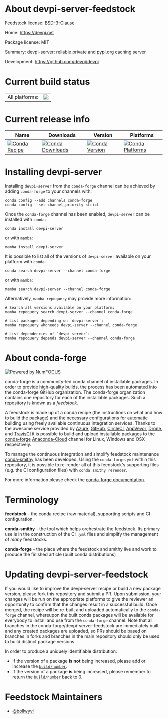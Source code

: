 About devpi-server-feedstock
============================

Feedstock license: [BSD-3-Clause](https://github.com/conda-forge/devpi-server-feedstock/blob/main/LICENSE.txt)

Home: https://devpi.net

Package license: MIT

Summary: devpi-server: reliable private and pypi.org caching server

Development: https://github.com/devpi/devpi

Current build status
====================


<table><tr><td>All platforms:</td>
    <td>
      <a href="https://dev.azure.com/conda-forge/feedstock-builds/_build/latest?definitionId=18300&branchName=main">
        <img src="https://dev.azure.com/conda-forge/feedstock-builds/_apis/build/status/devpi-server-feedstock?branchName=main">
      </a>
    </td>
  </tr>
</table>

Current release info
====================

| Name | Downloads | Version | Platforms |
| --- | --- | --- | --- |
| [![Conda Recipe](https://img.shields.io/badge/recipe-devpi--server-green.svg)](https://anaconda.org/conda-forge/devpi-server) | [![Conda Downloads](https://img.shields.io/conda/dn/conda-forge/devpi-server.svg)](https://anaconda.org/conda-forge/devpi-server) | [![Conda Version](https://img.shields.io/conda/vn/conda-forge/devpi-server.svg)](https://anaconda.org/conda-forge/devpi-server) | [![Conda Platforms](https://img.shields.io/conda/pn/conda-forge/devpi-server.svg)](https://anaconda.org/conda-forge/devpi-server) |

Installing devpi-server
=======================

Installing `devpi-server` from the `conda-forge` channel can be achieved by adding `conda-forge` to your channels with:

```
conda config --add channels conda-forge
conda config --set channel_priority strict
```

Once the `conda-forge` channel has been enabled, `devpi-server` can be installed with `conda`:

```
conda install devpi-server
```

or with `mamba`:

```
mamba install devpi-server
```

It is possible to list all of the versions of `devpi-server` available on your platform with `conda`:

```
conda search devpi-server --channel conda-forge
```

or with `mamba`:

```
mamba search devpi-server --channel conda-forge
```

Alternatively, `mamba repoquery` may provide more information:

```
# Search all versions available on your platform:
mamba repoquery search devpi-server --channel conda-forge

# List packages depending on `devpi-server`:
mamba repoquery whoneeds devpi-server --channel conda-forge

# List dependencies of `devpi-server`:
mamba repoquery depends devpi-server --channel conda-forge
```


About conda-forge
=================

[![Powered by
NumFOCUS](https://img.shields.io/badge/powered%20by-NumFOCUS-orange.svg?style=flat&colorA=E1523D&colorB=007D8A)](https://numfocus.org)

conda-forge is a community-led conda channel of installable packages.
In order to provide high-quality builds, the process has been automated into the
conda-forge GitHub organization. The conda-forge organization contains one repository
for each of the installable packages. Such a repository is known as a *feedstock*.

A feedstock is made up of a conda recipe (the instructions on what and how to build
the package) and the necessary configurations for automatic building using freely
available continuous integration services. Thanks to the awesome service provided by
[Azure](https://azure.microsoft.com/en-us/services/devops/), [GitHub](https://github.com/),
[CircleCI](https://circleci.com/), [AppVeyor](https://www.appveyor.com/),
[Drone](https://cloud.drone.io/welcome), and [TravisCI](https://travis-ci.com/)
it is possible to build and upload installable packages to the
[conda-forge](https://anaconda.org/conda-forge) [Anaconda-Cloud](https://anaconda.org/)
channel for Linux, Windows and OSX respectively.

To manage the continuous integration and simplify feedstock maintenance
[conda-smithy](https://github.com/conda-forge/conda-smithy) has been developed.
Using the ``conda-forge.yml`` within this repository, it is possible to re-render all of
this feedstock's supporting files (e.g. the CI configuration files) with ``conda smithy rerender``.

For more information please check the [conda-forge documentation](https://conda-forge.org/docs/).

Terminology
===========

**feedstock** - the conda recipe (raw material), supporting scripts and CI configuration.

**conda-smithy** - the tool which helps orchestrate the feedstock.
                   Its primary use is in the construction of the CI ``.yml`` files
                   and simplify the management of *many* feedstocks.

**conda-forge** - the place where the feedstock and smithy live and work to
                  produce the finished article (built conda distributions)


Updating devpi-server-feedstock
===============================

If you would like to improve the devpi-server recipe or build a new
package version, please fork this repository and submit a PR. Upon submission,
your changes will be run on the appropriate platforms to give the reviewer an
opportunity to confirm that the changes result in a successful build. Once
merged, the recipe will be re-built and uploaded automatically to the
`conda-forge` channel, whereupon the built conda packages will be available for
everybody to install and use from the `conda-forge` channel.
Note that all branches in the conda-forge/devpi-server-feedstock are
immediately built and any created packages are uploaded, so PRs should be based
on branches in forks and branches in the main repository should only be used to
build distinct package versions.

In order to produce a uniquely identifiable distribution:
 * If the version of a package **is not** being increased, please add or increase
   the [``build/number``](https://docs.conda.io/projects/conda-build/en/latest/resources/define-metadata.html#build-number-and-string).
 * If the version of a package **is** being increased, please remember to return
   the [``build/number``](https://docs.conda.io/projects/conda-build/en/latest/resources/define-metadata.html#build-number-and-string)
   back to 0.

Feedstock Maintainers
=====================

* [@bollwyvl](https://github.com/bollwyvl/)

